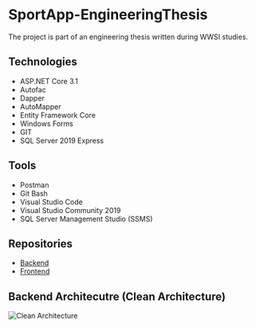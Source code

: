 # SportApp-EngineeringThesis   
The project is part of an engineering thesis written during WWSI studies.

## Technologies
* ASP.NET Core 3.1
* Autofac
* Dapper
* AutoMapper
* Entity Framework Core
* Windows Forms
* GIT
* SQL Server 2019 Express

## Tools
* Postman
* Git Bash
* Visual Studio Code
* Visual Studio Community 2019
* SQL Server Management Studio (SSMS)

## Repositories
* [Backend](https://github.com/adimiko/SportApp-EngineeringThesis.Backend)   
* [Frontend](https://github.com/adimiko/SportApp-EngineeringThesis.Frontend)   

## Backend Architecutre (Clean Architecture)  
![Clean Architecture](https://user-images.githubusercontent.com/53557466/126390927-032e5084-a62a-4890-9517-402ace7fe940.png)

